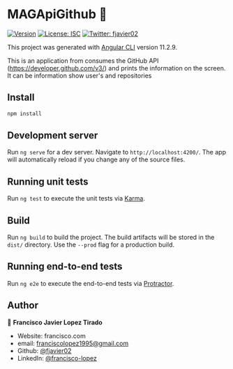 # MAGApiGithub 👋
[![Version](https://img.shields.io/npm/v/app.js.svg)](https://www.npmjs.com/package/app.js)
[![License: ISC](https://img.shields.io/badge/License-ISC-yellow.svg)](#)
[![Twitter: fjavier02](https://img.shields.io/twitter/follow/francisco_kurt.svg?style=social)](https://twitter.com/francisco_kurt)

This project was generated with [Angular CLI](https://github.com/angular/angular-cli) version 11.2.9.

This is an application from consumes the GitHub API (https://developer.github.com/v3/) and prints the information on the screen. It can be information show user's and repositories

## Install

```sh
npm install
```

## Development server

Run `ng serve` for a dev server. Navigate to `http://localhost:4200/`. The app will automatically reload if you change any of the source files.

## Running unit tests

Run `ng test` to execute the unit tests via [Karma](https://karma-runner.github.io).

## Build

Run `ng build` to build the project. The build artifacts will be stored in the `dist/` directory. Use the `--prod` flag for a production build.


## Running end-to-end tests

Run `ng e2e` to execute the end-to-end tests via [Protractor](http://www.protractortest.org/).




## Author

👤 **Francisco Javier Lopez Tirado**

* Website: francisco.com
* email: [franciscolopez1995@gmail.com](franciscolopez1995@gmail.com)
* Github: [@fjavier02](https://github.com/fjavier02)
* LinkedIn: [@francisco-lopez](https://www.linkedin.com/in/francisco-lopez-b33a64110/)

